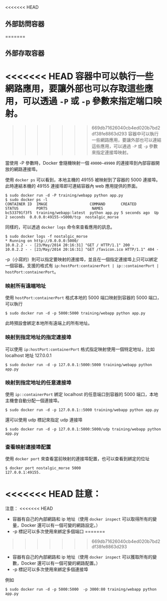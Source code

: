 <<<<<<< HEAD
## 外部訪問容器
=======
## 外部存取容器
<<<<<<< HEAD
容器中可以執行一些網路應用，要讓外部也可以存取這些應用，可以透過 `-P` 或 `-p` 參數來指定端口映射。
=======
>>>>>>> 669db71626040cb4ed020b7bd2df38fe8863d293
容器中可以執行一些網路應用，要讓外部也可以連結這些應用，可以通過 `-P` 或 `-p` 參數來指定連接埠映射。

當使用 -P 參數時，Docker 會隨機映射一個 `49000~49900` 的連接埠到內部容器開放的網路連接埠。

使用 `docker ps` 可以看到，本地主機的 49155 被映射到了容器的 5000 連接埠。此時連結本機的 49155 連接埠即可連結容器內 web 應用提供的界面。
```
$ sudo docker run -d -P training/webapp python app.py
$ sudo docker ps -l
CONTAINER ID  IMAGE                   COMMAND       CREATED        STATUS        PORTS                    NAMES
bc533791f3f5  training/webapp:latest  python app.py 5 seconds ago  Up 2 seconds  0.0.0.0:49155->5000/tcp  nostalgic_morse
```
同樣的，可以透過 `docker logs` 命令來查看應用的訊息。
```
$ sudo docker logs -f nostalgic_morse
* Running on http://0.0.0.0:5000/
10.0.2.2 - - [23/May/2014 20:16:31] "GET / HTTP/1.1" 200 -
10.0.2.2 - - [23/May/2014 20:16:31] "GET /favicon.ico HTTP/1.1" 404 -
```

-p（小寫的）則可以指定要映射的連接埠，並且在一個指定連接埠上只可以綁定一個容器。支援的格式有 `ip:hostPort:containerPort | ip::containerPort | hostPort:containerPort`。

### 映射所有遠端地址
使用 `hostPort:containerPort` 格式本地的 5000 端口映射到容器的 5000 端口，可以執行
```
$ sudo docker run -d -p 5000:5000 training/webapp python app.py
```
此時預設會綁定本地所有遠端上的所有地址。

### 映射到指定地址的指定連接埠
可以使用 `ip:hostPort:containerPort` 格式指定映射使用一個特定地址，比如 localhost 地址 127.0.0.1
```
$ sudo docker run -d -p 127.0.0.1:5000:5000 training/webapp python app.py
```
### 映射到指定地址的任意連接埠
使用 `ip::containerPort` 綁定 localhost 的任意端口到容器的 5000 端口，本地主機會自動分配一個連接埠。
```
$ sudo docker run -d -p 127.0.0.1::5000 training/webapp python app.py
```
還可以使用 udp 標記來指定 udp 連接埠
```
$ sudo docker run -d -p 127.0.0.1:5000:5000/udp training/webapp python app.py
```
### 查看映射連接埠配置
使用 `docker port` 來查看當前映射的連接埠配置，也可以查看到綁定的位址
```
$ docker port nostalgic_morse 5000
127.0.0.1:49155.
```
<<<<<<< HEAD
註意：
=======
注意：
<<<<<<< HEAD
* 容器有自己的內部網路和 ip 地址（使用 `docker inspect` 可以取得所有的變量，Docker 還可以有一個可變的網路設定。）
* -p 標記可以多次使用來綁定多個端口
=======
>>>>>>> 669db71626040cb4ed020b7bd2df38fe8863d293
* 容器有自己的內部網路和 ip 地址（使用 `docker inspect` 可以獲取所有的變數，Docker 還可以有一個可變的網路配置。）
* -p 標記可以多次使用來綁定多個連接埠

例如
```
$ sudo docker run -d -p 5000:5000  -p 3000:80 training/webapp python app.py
```
